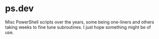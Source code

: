 # ps.dev
Misc PowerShell scripts over the years, some being one-liners and others taking weeks to fine tune subroutines.  I just hope something might be of use.
